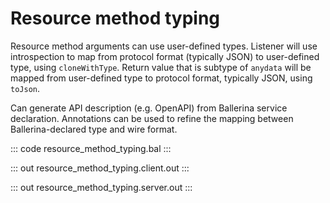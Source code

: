 # Resource method typing

Resource method arguments can use user-defined types. Listener will use introspection to map from protocol format  (typically JSON) to user-defined type, using `cloneWithType`. Return value that is subtype of `anydata` will be mapped from  user-defined type to protocol format, typically JSON, using `toJson`.

Can generate API description (e.g. OpenAPI) from Ballerina  service declaration. Annotations can be used to refine the mapping between Ballerina-declared type and wire format.

::: code resource_method_typing.bal :::

::: out resource_method_typing.client.out :::

::: out resource_method_typing.server.out :::